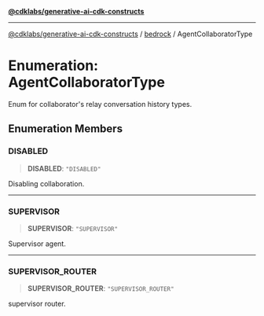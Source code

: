 [**@cdklabs/generative-ai-cdk-constructs**](../../../README.md)

***

[@cdklabs/generative-ai-cdk-constructs](../../../README.md) / [bedrock](../README.md) / AgentCollaboratorType

# Enumeration: AgentCollaboratorType

Enum for collaborator's relay conversation history types.

## Enumeration Members

### DISABLED

> **DISABLED**: `"DISABLED"`

Disabling collaboration.

***

### SUPERVISOR

> **SUPERVISOR**: `"SUPERVISOR"`

Supervisor agent.

***

### SUPERVISOR\_ROUTER

> **SUPERVISOR\_ROUTER**: `"SUPERVISOR_ROUTER"`

supervisor router.
